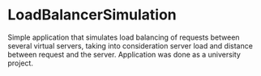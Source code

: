 # LoadBalancerSimulation
Simple application that simulates load balancing of requests between several virtual servers, taking into consideration server load and distance between request and the server.
Application was done as a university project.
